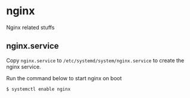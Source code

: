 # nginx
Nginx related stuffs


## nginx.service

Copy `nginx.service` to `/etc/systemd/system/nginx.service` to create the nginx service.

Run the command below to start nginx on boot

```sh
$ systemctl enable nginx
```
